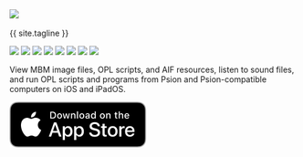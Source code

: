 ---
---

<div class="banner">
    <div class="icon"><img src="/images/icon.png" /></div>
    <p class="tagline">{{ site.tagline }}</p>
</div>

<script>

    var index = 0;

    setInterval(() => {
        let carousel = document.getElementById("carousel")
        let imgs = carousel.children
        let previous = carousel.children[index]
        index = index + 1
        if (index >= imgs.length) {
            index = 0;
        }
        let next = carousel.children[index]
        next.classList.add("show")
        previous.classList.remove("show")
    }, 10000)

</script>

<div class="hero">
    <div id="carousel" class="screenshot-iphone-13-pro-landscape">
        <img class="show" src="/images/screenshot-programs.png">
        <img src="/images/files.png">
        <img src="/images/jumpy.png">
        <img src="/images/tile-fall.png">
        <img src="/images/vexed.png">
        <img src="/images/char-map.png">
        <img src="/images/screenshot-image.png">
        <img src="/images/screenshot-sound.png">
    </div>
</div>

<p class="details">
    View MBM image files, OPL scripts, and AIF resources, listen to sound files, and run OPL scripts and programs from Psion and Psion-compatible computers on iOS and iPadOS.
</p>

<p class="app-store-link">
    <a href="https://apps.apple.com/app/opolua/id1604029880"><img src="images/Download_on_the_App_Store_Badge_US-UK_RGB_blk_092917.svg" /></a>
</p>

